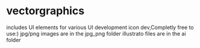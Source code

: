 # vectorgraphics

includes  UI elements for various UI development icon dev,Completly free to use:) 
jpg/png images are in the jpg_png folder illustrato files are in the ai folder

